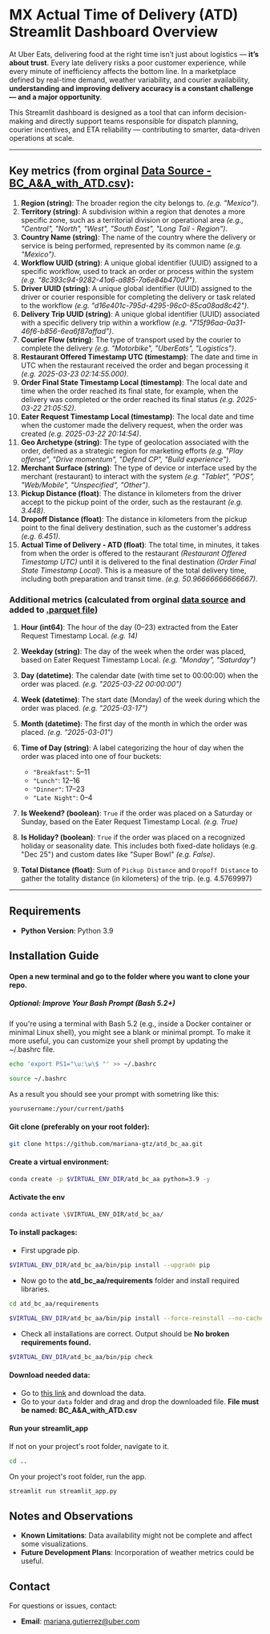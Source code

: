 # MX Actual Time of Delivery (ATD) Streamlit Dashboard Overview

At Uber Eats, delivering food at the right time isn’t just about logistics — **it’s about trust**. Every late delivery risks a poor customer experience, while every minute of inefficiency affects the bottom line. In a marketplace defined by real-time demand, weather variability, and courier availability, **understanding and improving delivery accuracy is a constant challenge — and a major opportunity**.

This Streamlit dashboard is designed as a tool that can inform decision-making and directly support teams responsible for dispatch planning, courier incentives, and ETA reliability — contributing to smarter, data-driven operations at scale.

---
 
## Key metrics (from orginal [Data Source - BC_A&A_with_ATD.csv](https://drive.google.com/file/d/1JOlK0MKo11p2wI3rDnxIzvVzGg-oVPnw/view?usp=sharing)):

1. **Region (string)**: The broader region the city belongs to. *(e.g. "Mexico")*. 
2. **Territory (string)**: A subdivision within a region that denotes a more specific zone, such as a territorial division or operational area *(e.g., "Central", "North", "West", "South East", "Long Tail - Region")*.
3. **Country Name (string)**: The name of the country where the delivery or service is being performed, represented by its common name *(e.g. "Mexico")*. 
4. **Workflow UUID (string)**: A unique global identifier (UUID) assigned to a specific workflow, used to track an order or process within the system *(e.g. "8c393c94-9282-41a6-a885-7a6e84b470d7")*. 
5. **Driver UUID (string)**: A unique global identifier (UUID) assigned to the driver or courier responsible for completing the delivery or task related to the workflow *(e.g. "d16e401c-795d-4295-96c0-85ca08ad8c42")*.
6. **Delivery Trip UUID (string)**: A unique global identifier (UUID) associated with a specific delivery trip within a workflow *(e.g. "715f96aa-0a31-46f6-b856-6ea6f87affad")*.
7. **Courier Flow (string)**: The type of transport used by the courier to complete the delivery *(e.g. "Motorbike", "UberEats", "Logistics")*.
8. **Restaurant Offered Timestamp UTC (timestamp)**: The date and time in UTC when the restaurant received the order and began processing it *(e.g. 2025-03-23 02:14:55.000)*.
9. **Order Final State Timestamp Local (timestamp)**: The local date and time when the order reached its final state, for example, when the delivery was completed or the order reached its final status *(e.g. 2025-03-22 21:05:52)*.
10. **Eater Request Timestamp Local (timestamp)**: The local date and time when the customer made the delivery request, when the order was created *(e.g. 2025-03-22 20:14:54)*.
11. **Geo Archetype (string)**: The type of geolocation associated with the order, defined as a strategic region for marketing efforts *(e.g. "Play offense", "Drive momentum", "Defend CP", "Build experience")*.
12. **Merchant Surface (string)**: The type of device or interface used by the merchant (restaurant) to interact with the system *(e.g. "Tablet", "POS", "Web/Mobile", "Unspecified", "Other")*.
13. **Pickup Distance (float)**: The distance in kilometers from the driver accept to the pickup point of the order, such as the restaurant *(e.g. 3.448)*.
14. **Dropoff Distance (float)**: The distance in kilometers from the pickup point to the final delivery destination, such as the customer's address *(e.g. 6.451)*.
15. **Actual Time of Delivery - ATD (float)**: The total time, in minutes, it takes from when the order is offered to the restaurant *(Restaurant Offered Timestamp UTC)* until it is delivered to the final destination *(Order Final State Timestamp Local)*. This is a measure of the total delivery time, including both preparation and transit time. *(e.g. 50.96666666666667)*.

### Additional metrics (calculated from orginal [data source](https://drive.google.com/file/d/1JOlK0MKo11p2wI3rDnxIzvVzGg-oVPnw/view?usp=sharing) and added to [.parquet file](data/dataspitter.py))

1. **Hour (int64)**: The hour of the day (0–23) extracted from the Eater Request Timestamp Local. *(e.g. 14)*

2. **Weekday (string)**: The day of the week when the order was placed, based on Eater Request Timestamp Local. *(e.g. "Monday", "Saturday")*

3. **Day (datetime)**: The calendar date (with time set to 00:00:00) when the order was placed. *(e.g. "2025-03-22 00:00:00")*

4. **Week (datetime)**: The start date (Monday) of the week during which the order was placed. *(e.g. "2025-03-17")*

5. **Month (datetime)**: The first day of the month in which the order was placed. *(e.g. "2025-03-01")*

6. **Time of Day (string)**: A label categorizing the hour of day when the order was placed into one of four buckets:
   - `"Breakfast"`: 5–11
   - `"Lunch"`: 12–16
   - `"Dinner"`: 17–23
   - `"Late Night"`: 0–4  

7. **Is Weekend? (boolean)**: `True` if the order was placed on a Saturday or Sunday, based on the Eater Request Timestamp Local. *(e.g. True)*

8. **Is Holiday? (boolean)**: `True` if the order was placed on a recognized holiday or seasonality date. This includes both fixed-date holidays (e.g. "Dec 25") and custom dates like "Super Bowl" *(e.g. False)*.

9. **Total Distance (float)**: Sum of `Pickup Distance` and `Dropoff Distance` to gather the totality distance (in kilometers) of the trip. (e.g. 4.5769997)


---

## Requirements
- **Python Version**: Python 3.9


## Installation Guide

#### Open a new terminal and go to the folder where you want to clone your repo.

##### Optional: Improve Your Bash Prompt (Bash 5.2+)
If you're using a terminal with Bash 5.2 (e.g., inside a Docker container or minimal Linux shell), you might see a blank or minimal prompt. To make it more useful, you can customize your shell prompt by updating the ~/.bashrc file.
```bash
echo 'export PS1="\u:\w\$ "' >> ~/.bashrc
```
```bash
source ~/.bashrc
```
As a result you should see your prompt with sometring like this:
```bash
yourusername:/your/current/path$
```

#### Git clone (preferably on your root folder):
```bash
git clone https://github.com/mariana-gtz/atd_bc_aa.git
```

#### Create a virtual environment:
```bash
conda create -p $VIRTUAL_ENV_DIR/atd_bc_aa python=3.9 -y
```

#### Activate the env
```bash
conda activate \$VIRTUAL_ENV_DIR/atd_bc_aa/
```

#### To install packages:
- First upgrade pip.
```bash
$VIRTUAL_ENV_DIR/atd_bc_aa/bin/pip install --upgrade pip
```

- Now go to the **atd_bc_aa/requirements** folder and install required libraries.
```bash
cd atd_bc_aa/requirements
```
```bash
$VIRTUAL_ENV_DIR/atd_bc_aa/bin/pip install --force-reinstall --no-cache-dir -r requirements.txt
```

- Check all installations are correct. Output should be **No broken requirements found.**
```bash
$VIRTUAL_ENV_DIR/atd_bc_aa/bin/pip check
```


#### Download needed data:
- Go to [this link](https://drive.google.com/file/d/1JOlK0MKo11p2wI3rDnxIzvVzGg-oVPnw/view?usp=sharing) and download the data.
- Go to your `data` folder and drag and drop the downloaded file. **File must be named: BC_A&A_with_ATD.csv**


#### Run your streamlit_app
If not on your project's root folder, navigate to it.
```bash
cd ..
```

On your project's root folder, run the app.
```bash
streamlit run streamlit_app.py 
```


## Notes and Observations
- **Known Limitations**: Data availability might not be complete and affect some visualizations.
- **Future Development Plans**: Incorporation of weather metrics could be useful.


## Contact
For questions or issues, contact:
- **Email**: mariana.gutierrez@uber.com

